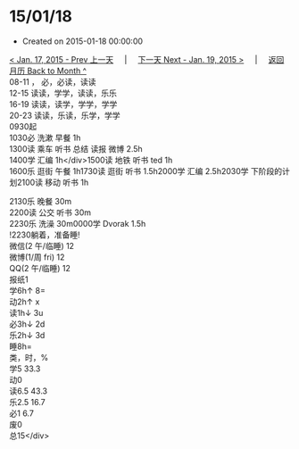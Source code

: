 # 15/01/18

* Created on 2015-01-18 00:00:00

[&lt; Jan. 17, 2015 - Prev 上一天](d17.md)     \|     [下一天 Next - Jan. 19, 2015 &gt;](d19.md)     \|     [返回月历 Back to Month ^](index.md)   
08-11 ， 必，必读，读读  
12-15 读读，学学，读读，乐乐  
16-19 读读，读学，学学，学学  
20-23 读读，乐读，乐学，学学  
0930起  
1030必 洗漱 早餐 1h  
1300读 乘车 听书 总结 读报 微博 2.5h  
1400学 汇编 1h&lt;/div&gt;1500读 地铁 听书 ted 1h  
1600乐 逛街 午餐 1h1730读 逛街 听书 1.5h2000学 汇编 2.5h2030学 下阶段的计划2100读 移动 听书 1h  
  
2130乐 晚餐 30m  
2200读 公交 听书 30m  
2230乐 洗澡 30m0000学 Dvorak 1.5h  
!2230躺着，准备睡!  
微信\(2 午/临睡\) 12  
微博\(1/周 fri\) 12  
QQ\(2 午/临睡\) 12  
报纸1  
学6h↑ 8=  
动2h↑ x  
读1h↓ 3u  
必3h↓ 2d  
乐2h↓ 3d  
睡8h=  
类，时，%  
学5 33.3  
动0  
读6.5 43.3  
乐2.5 16.7  
必1 6.7  
废0  
总15&lt;/div&gt;

